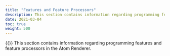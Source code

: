 ```yaml
---
title: "Features and Feature Processors"
description: This section contains information regarding programming features and feature processors in the Atom Renderer. 
date: 2021-03-04
toc: true
weight: 500
---
```

{{<placeholder>}}
This section contains information regarding programming features and feature processors in the Atom Renderer. 